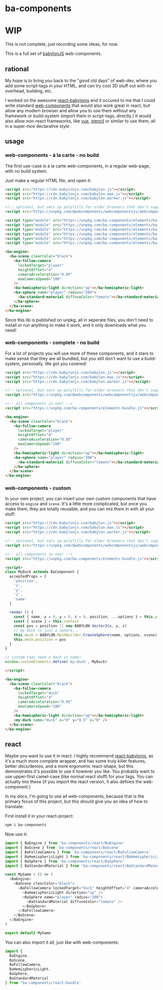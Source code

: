 # ba-components

# WIP

This is not complete, just recording some ideas, for now.


This is a full set of [babylonJS](https://www.babylonjs.com/) web-components.

## rational

My hope is to bring you back to the "good old days" of web-dev, where you add some script-tags in your HTML, and can try cool 3D stuff out with no overhead, building, etc.

I worked on the awesome [react-babylonjs](https://github.com/brianzinn/react-babylonjs) and it occured to me that I could write standard [web-components](https://developer.mozilla.org/en-US/docs/Web/Web_Components) that would also work great in react, but allow any modern browser and allow you to use them without any framework or build-system (import them in script-tags, directly.) It would also allow non-react frameworks, like [vue](https://vuejs.org/), [stencil](https://stenciljs.com/) or similar to use them, all in a super-nice declarative style.

## usage

### web-components - à la carte - no build

The first use-case is à la carte web-components, in a regular web-page, with no build system.

Just make a regular HTML file, and open it:

```html
<script src="https://cdn.babylonjs.com/babylon.js"></script>
<script src="https://cdn.babylonjs.com/babylon.max.js"></script>
<script src="https://cdn.babylonjs.com/babylon.worker.js"></script>

<!-- optional, but sets up polyfills for older browsers that don't support web-components -->
<script src="https://unpkg.com/@webcomponents/webcomponentsjs/webcomponents-bundle.js"></script>

<script type="module" src="https://unpkg.com/ba-components/elements/ba-engine.js"></script>
<script type="module" src="https://unpkg.com/ba-components/elements/ba-scene.js"></script>
<script type="module" src="https://unpkg.com/ba-components/elements/ba-follow-camera.js"></script>
<script type="module" src="https://unpkg.com/ba-components/elements/ba-hemispheric-light.js"></script>
<script type="module" src="https://unpkg.com/ba-components/elements/ba-sphere.js"></script>
<script type="module" src="https://unpkg.com/ba-components/elements/ba-standard-material.js"></script>

<ba-engine>
  <ba-scene clearColor="black">
    <ba-follow-camera
      lockedTarget="player"
      heightOffset="4"
      cameraAcceleration="0.05"
      maxCameraSpeed="100"
    />
    <ba-hemispheric-light direction="up"></ba-hemispheric-light>
    <ba-sphere name="player" radius="200">
      <ba-standard-material diffuseColor="tomato"></ba-standard-material>
    </ba-sphere>
  </ba-scene>
</ba-engine>
```

Since this lib is published on unpkg, all in seperate files, you don't need to install or run anything to make it work, and it only downloads what you need!


### web-components - complete - no build

For a lot of projects you will use more of these components, and it stars to make sense that they are all bundled, but you still don't want to use a build-system, personally. We got you covered!

```html
<script src="https://cdn.babylonjs.com/babylon.js"></script>
<script src="https://cdn.babylonjs.com/babylon.max.js"></script>
<script src="https://cdn.babylonjs.com/babylon.worker.js"></script>

<!-- optional, but sets up polyfills for older browsers that don't support web-components -->
<script src="https://unpkg.com/@webcomponents/webcomponentsjs/webcomponents-bundle.js"></script>

<!-- all components in one! -->
<script src="https://unpkg.com/ba-components/elements-bundle.js"></script>

<ba-engine>
  <ba-scene clearColor="black">
    <ba-follow-camera
      lockedTarget="player"
      heightOffset="4"
      cameraAcceleration="0.05"
      maxCameraSpeed="100"
    />
    <ba-hemispheric-light direction="up"></ba-hemispheric-light>
    <ba-sphere name="player" radius="200">
      <ba-standard-material diffuseColor="tomato"></ba-standard-material>
    </ba-sphere>
  </ba-scene>
</ba-engine>
```

### web-components - custom 

In your own project, you can insert your own custom components that have access to `engine` and `scene`. It's a little more complicated, but once you make them, they are totally reusable, and you can mix them in with all your stuff:

```html
<script src="https://cdn.babylonjs.com/babylon.js"></script>
<script src="https://cdn.babylonjs.com/babylon.max.js"></script>
<script src="https://cdn.babylonjs.com/babylon.worker.js"></script>

<!-- optional, but sets up polyfills for older browsers that don't support web-components -->
<script src="https://unpkg.com/@webcomponents/webcomponentsjs/webcomponents-bundle.js"></script>

<!-- all components in one! -->
<script src="https://unpkg.com/ba-components/elements-bundle.js"></script>

<script>
class MyDuck extends BaComponent {
  acceptedProps = [
    'position',
    'x',
    'y',
    'z',
    'name'
  ]

  render () {
    const { name, x = 0, y = 0, z = 0, position, ...options } = this.props
    const { scene } = this.context
    const pos = position || new BABYLON.Vector3(x, y, z)
    // my duck is just a sphere...
    this.mesh = BABYLON.MeshBuilder.CreateSphere(name, options, scene)
    this.mesh.position = pos
  }
}

// custom-tags need a dash in name!
window.customElements.define('my-duck', MyDuck)

</script>

<ba-engine>
  <ba-scene clearColor="black">
    <ba-follow-camera
      lockedTarget="duck"
      heightOffset="4"
      cameraAcceleration="0.05"
      maxCameraSpeed="100"
    />
    <ba-hemispheric-light direction="up"></ba-hemispheric-light>
    <my-duck name="duck" x="0" y="0.5" z="0" />
  </ba-scene>
</ba-engine>
```


## react

Maybe you want to use it in react. I highly recommend [react-babylonjs](https://github.com/brianzinn/react-babylonjs), as it's a much more complete wrapper, and has some truly killer features, better docs/demos, and a more ergonomic react-shape, but this demonstrates it's possible to use it however you like. You probably want to use upper-first camel-case (like normal react stuff) for your tags. You can actually mix these (if you import the react version, it also defines the web-component.)

In my docs, I'm going to use all web-components, because that is the primary focus of this project, but this should give you an idea of how to translate:

First install it in your react-project:

```sh
npm i ba-components
```

Now use it:

```js
import { BaEngine } from 'ba-components/react/BaEngine'
import { BaScene } from 'ba-components/react/BaScene'
import { BaFollowCamera } from 'ba-components/react/BaFollowCamera'
import { BaHemisphericLight } from 'ba-components/react/BaHemisphericLight'
import { BaSphere } from 'ba-components/react/BaSphere'
import { BaStandardMaterial } from 'ba-components/react/BaStandardMaterial'

const MyGame = () => (
  <BaEngine>
    <BaScene clearColor="black">
      <BaFollowCamera lockedTarget="duck" heightOffset="4" cameraAcceleration="0.05" maxCameraSpeed="100">
        <BaHemisphericLight direction="up" />
        <BaSphere name="player" radius="200">
          <BaStandardMaterial diffuseColor="tomato" />
        </BaSphere>
      </BaFollowCamera>
    </BaScene>
  </BaEngine>
)

export default MyGame

```

You can also import it all, just like with web-components:

```js
import {
  BaEngine,
  BaScene,
  BaFollowCamera,
  BaHemisphericLight,
  BaSphere,
  BaStandardMaterial
} from 'ba-components/react-bundle'
```